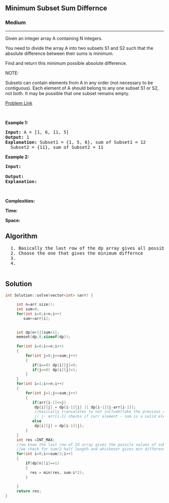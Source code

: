 <h2>Minimum Subset Sum Differnce</h2>
<h3>Medium</h3><hr>
<div><p>
  Given an integer array A containing N integers.

You need to divide the array A into two subsets S1 and S2 such that the absolute difference between their sums is minimum.

Find and return this minimum possible absolute difference.

NOTE:

Subsets can contain elements from A in any order (not necessary to be contiguous).
Each element of A should belong to any one subset S1 or S2, not both.
It may be possible that one subset remains empty.

 
</p>


[Problem Link](https://www.interviewbit.com/problems/minimum-difference-subsets/)

<p>&nbsp;</p>
<p><strong>Example 1:</strong></p>

      
 
<pre><strong>Input:</strong> A = [1, 6, 11, 5]
<strong>Output:</strong> 1
<strong>Explanation:</strong> Subset1 = {1, 5, 6}, sum of Subset1 = 12
  Subset2 = {11}, sum of Subset2 = 11
</pre>

<p><strong>Example 2:</strong></p>

<pre><strong>Input:</strong> 
     
<strong>Output:</strong> 
<strong>Explanation:</strong> 
</pre>

<p>&nbsp;</p>
<p><strong>Complexities:</strong></p>
<strong>Time:</strong> 
  
<strong>Space:</strong> 
  <h2> Algorithm </h2>
 <pre>
  1. Basically the last row of the dp array gives all possible of subset sum that are possible 
  2. Choose the one that gives the minimum differnce
  3. 
  4. 
  </pre>
  <h2> Solution </h2>
  
  ``` c++ 
  int Solution::solve(vector<int> &arr) {

       int n=arr.size();
       int sum=0;
       for(int i=0;i<n;i++)
          sum+=arr[i];

       
       int dp[n+1][sum+1];
       memset(dp,0,sizeof(dp));
       
       for(int i=0;i<=n;i++)
       {
           for(int j=0;j<=sum;j++)
           {
              if(i==0) dp[i][j]=0;
              if(j==0) dp[i][j]=1;
           }
       }
       for(int i=1;i<=n;i++)
       {
           for(int j=1;j<=sum;j++)
           {
              if(arr[i-1]<=j)
               dp[i][j] = dp[i-1][j] || dp[i-1][j-arr[i-1]];
               //basically transalates to not include(take the previous one) or include
               // j- arr[i-1] checks if curr element - sum is a valid element
              else
               dp[i][j] = dp[i-1][j];
           }
       }       
       int res =INT_MAX;
       //we know the last row of 2d array gives the possile values of subset sums
       //we check for sum/2 half length and whichever gives min difference we return it
       for(int i=0;i<=sum/2;i++)
       {
           if(dp[n][i]==1)
           {
             res = min(res, sum-i*2);
           }
             
       }
       return res;
}

  ```
</div>
